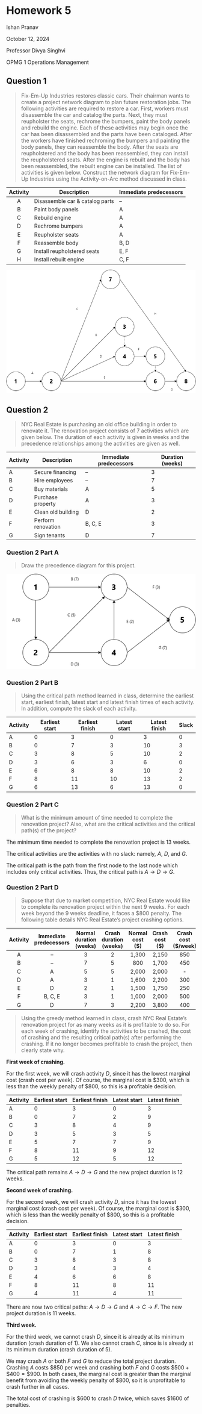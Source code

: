 # Homework 5

Ishan Pranav

October 12, 2024

Professor Divya Singhvi

OPMG 1 Operations Management

## Question 1

> Fix-Em-Up Industries restores classic cars. Their chairman wants to create a
> project network diagram to plan future restoration jobs. The following
> activities are required to restore a car. First, workers must disassemble the
> car and catalog the parts. Next, they must reupholster the seats, rechrome the
> bumpers, paint the body panels and rebuild the engine. Each of these
> activities may begin once the car has been disassembled and the parts have
> been cataloged. After the workers have finished rechroming the bumpers and
> painting the body panels, they can reassemble the body. After the seats are
> reupholstered and the body has been reassembled, they can install the
> reupholstered seats. After the engine is rebuilt and the body has been
> reassembled, the rebuilt engine can be installed. The list of activities is
> given below. Construct the network diagram for Fix-Em-Up Industries using the
> Activity-on-Arc method discussed in class.

| Activity | Description | Immediate predecessors |
|:--------:|-------------|------------------------|
| A | Disassemble car & catalog parts | – |
| B | Paint body panels | A |
| C | Rebuild engine | A |
| D | Rechrome bumpers | A|
| E | Reupholster seats | A |
| F | Reassemble body | B, D |
| G | Install reupholstered seats | E, F |
| H | Install rebuilt engine | C, F |

![Network diagram](../images/homework-5-1.png "Network diagram for Fix-Em-Up Industries using the Activity-on-Arc method")

## Question 2

> NYC Real Estate is purchasing an old office building in order to renovate it.
> The renovation project consists of 7 activities which are given below. The
> duration of each activity is given in weeks and the precedence relationships
> among the activities are given as well.

| Activity | Description | Immediate predecessors | Duration (weeks) |
|----------|-------------|------------------------|------------------|
| A | Secure financing | – | 3 |
| B | Hire employees | – | 7 |
| C | Buy materials | A | 5 |
| D | Purchase property | A | 3 |
| E | Clean old building | D | 2 |
| F | Perform renovation | B, C, E | 3 |
| G | Sign tenants | D | 7 |

### Question 2 Part A

> Draw the precedence diagram for this project.

![Precedence diagram](../images/homework-5-2.png "Precedence diagram for NYC Real Estate")

### Question 2 Part B

> Using the critical path method learned in class, determine the earliest start,
> earliest finish, latest start and latest finish times of each activity. In
> addition, compute the slack of each activity.

| Activity | Earliest start | Earliest finish | Latest start | Latest finish | Slack |
|----------|----------------|-----------------|--------------|---------------|-|
| A | 0 | 3 | 0 | 3 | 0 |
| B | 0 | 7 | 3 | 10 | 3 |
| C | 3 | 8 | 5 | 10 |2  |
| D | 3 | 6 | 3 | 6 | 0 |
| E | 6 | 8 | 8 | 10 | 2 |
| F | 8 | 11 | 10 | 13 | 2  |
| G | 6 | 13 | 6 | 13 | 0 |

### Question 2 Part C

> What is the minimum amount of time needed to complete the renovation project?
> Also, what are the critical activities and the critical path(s) of the
> project?

The minimum time needed to complete the renovation project is 13 weeks.

The critical activities are the activities with no slack: namely, $A$, $D$, and $G$.

The critical path is the path from the first node to the last node which
includes only critical activities. Thus, the critical path is $A\to D\to G$.

### Question 2 Part D

> Suppose that due to market competition, NYC Real Estate would like to complete
> its renovation project within the next 9 weeks. For each week beyond the 9
> weeks deadline, it faces a $800 penalty. The following table details NYC Real
> Estate’s project crashing options.

| Activity | Immediate predecessors | Normal duration (weeks) | Crash duration (weeks) | Normal cost (\$) | Crash cost (\$) | Crash cost (\$/week) |
|:--------:|:----------------------:|:------------------------:|:-:|:-:|:-:|:-:|
| A | – | 3 | 2 | 1,300 | 2,150 | 850 |
| B | – | 7 | 5 | 800 | 1,700 | 450 |
| C | A | 5 | 5 | 2,000 | 2,000 | - |
| D | A | 3 | 1 | 1,600 | 2,200 | 300 |
| E | D | 2 | 1 | 1,500 | 1,750 | 250 |
| F | B, C, E | 3 | 1 | 1,000 | 2,000 | 500 |
| G | D | 7 | 3 | 2,200 | 3,800 | 400 |

> Using the greedy method learned in class, crash NYC Real Estate’s renovation
> project for as many weeks as it is profitable to do so. For each week of
> crashing, identify the activities to be crashed, the cost of crashing and the
> resulting critical path(s) after performing the crashing. If it no longer
> becomes profitable to crash the project, then clearly state why.

__First week of crashing.__

For the first week, we will crash activity $D$, since it has the lowest
marginal cost (crash cost per week). Of course, the marginal cost is $300, which
is less than the weekly penalty of $800, so this is a profitable decision.

| Activity | Earliest start | Earliest finish | Latest start | Latest finish |
|----------|----------------|-----------------|--------------|---------------|
| A | 0 | 3 | 0 | 3 |
| B | 0 | 7 | 2 | 9 |
| C | 3 | 8 | 4 | 9 |
| D | 3 | 5 | 3 | 5 |
| E | 5 | 7 | 7 | 9 |
| F | 8 | 11 | 9 | 12 |
| G | 5 | 12 | 5 | 12 |

The critical path remains $A\to D\to G$ and the new project duration is
12 weeks.

__Second week of crashing.__

For the second week, we will crash activity $D$, since it has the lowest
marginal cost (crash cost per week). Of course, the marginal cost is $300, which
is less than the weekly penalty of $800, so this is a profitable decision.

| Activity | Earliest start | Earliest finish | Latest start | Latest finish |
|----------|----------------|-----------------|--------------|---------------|
| A | 0 | 3 | 0 | 3 |
| B | 0 | 7 | 1 | 8 |
| C | 3 | 8 | 3 | 8 |
| D | 3 | 4 | 3 | 4 |
| E | 4 | 6 | 6 | 8 |
| F | 8 | 11 | 8 | 11 |
| G | 4 | 11 | 4 | 11 |

There are now two critical paths: $A\to D\to G$ and $A\to C\to F$. The new project duration is 11 weeks.

__Third week.__

For the third week, we cannot crash $D$, since it is already at its minimum
duration (crash duration of 1). We also cannot crash $C$, since is is already at its minimum duration (crash duration of 5).

We may crash $A$ or both $F$ and $G$ to reduce the total project duration.
Crashing $A$ costs $850 per week and crashing both $F$ and $G$ costs
$\$500+\$400=\$900$. In both cases, the marginal cost is greater than the
marginal benefit from avoiding the weekly penalty of $800, so it is
unprofitable to crash further in all cases.

The total cost of crashing is $600 to crash $D$ twice, which saves $1600 of
penalties.
